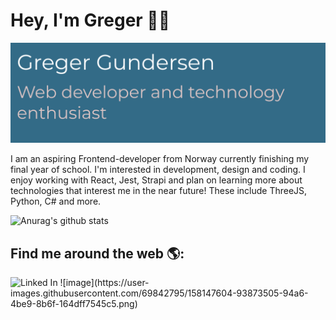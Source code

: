 # Hey, I'm Greger 👋🏻

<img src="https://github.com/GregerGundersen/GregerGundersen/blob/779cc35751180e5ee1416e842fa0bea43c79d5e4/gregergundersen.png" alt="Banner with name and title">
 

I am an aspiring Frontend-developer from Norway currently finishing my final year of school. I'm interested in development, design and coding. I enjoy working with React, Jest, Strapi and plan on learning more about technologies that interest me in the near future! These include ThreeJS, Python, C# and more.



![Anurag's github stats](https://github-readme-stats.vercel.app/api?username=GregerGundersen)

## Find me around the web 🌎:
<img src="https://user-images.githubusercontent.com/69842795/158147604-93873505-94a6-4be9-8b6f-164dff7545c5.png" alt="Linked In" width="100px" height="100px">
![image](https://user-images.githubusercontent.com/69842795/158147604-93873505-94a6-4be9-8b6f-164dff7545c5.png)

